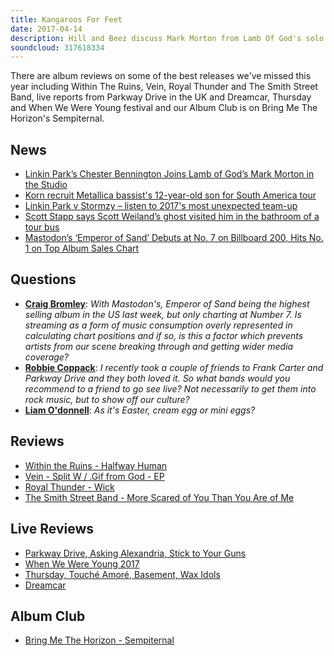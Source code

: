 ```yaml
---
title: Kangaroos For Feet
date: 2017-04-14
description: Hill and Beez discuss Mark Morton from Lamb Of God's solo album, Korn's 12 year old bassist, our imaginary Netflix series starring Scott Stapp and Wes Scantlin, how the charts are impacted by streaming and play a WORLD EXCLUSIVE new track from Gnarwolves' forthcoming album, Outsiders.
soundcloud: 317618334
---
```


There are album reviews on some of the best releases we've missed this year including Within The Ruins, Vein, Royal Thunder and The Smith Street Band, live reports from Parkway Drive in the UK and Dreamcar, Thursday and When We Were Young festival and our Album Club is on Bring Me The Horizon's Sempiternal.

## News

* [Linkin Park’s Chester Bennington Joins Lamb of God’s Mark Morton in the Studio](http://loudwire.com/linkin-park-chester-bennington-lamb-of-god-mark-morton-in-studio/)
* [Korn recruit Metallica bassist's 12-year-old son for South America tour](https://www.independent.co.uk/arts-entertainment/music/news/korn-tour-south-america-tye-trujillo-metallica-bass-the-helmets-dates-new-music-a7677846.html)
* [Linkin Park v Stormzy – listen to 2017's most unexpected team-up](https://www.theguardian.com/music/musicblog/2017/apr/14/linkin-park-v-stormzy-good-goodbyes)
* [Scott Stapp says Scott Weiland’s ghost visited him in the bathroom of a tour bus](https://consequenceofsound.net/2017/04/scott-stapp-says-scott-weilands-ghost-visited-him-in-the-bathroom-of-a-tour-bus/)
* [Mastodon’s ‘Emperor of Sand’ Debuts at No. 7 on Billboard 200, Hits No. 1 on Top Album Sales Chart](http://loudwire.com/mastodons-emperor-of-sand-debuts-no-7-billboard-200-hits-no-1-top-album-sales-chart/)

## Questions

* **[Craig Bromley](https://www.facebook.com/thatsnotmetalpodcast/videos/2086720044887862/?comment_id=2086766401549893&comment_tracking=%7B%22tn%22%3A%22R9%22%7D)**: _With Mastodon's, Emperor of Sand being the highest selling album in the US last week, but only charting at Number 7. Is streaming as a form of music consumption overly represented in calculating chart positions and if so, is this a factor which prevents artists from our scene breaking through and getting wider media coverage?_
* **[Robbie Coppack](https://www.facebook.com/thatsnotmetalpodcast/videos/2086720044887862/?comment_id=2086807744879092&comment_tracking=%7B%22tn%22%3A%22R9%22%7D)**: _I recently took a couple of friends to Frank Carter and Parkway Drive and they both loved it. So what bands would you recommend to a friend to go see live? Not necessarily to get them into rock music, but to show off our culture?_
* **[Liam O'donnell](https://www.facebook.com/thatsnotmetalpodcast/videos/2086720044887862/?comment_id=2086834341543099&comment_tracking=%7B%22tn%22%3A%22R9%22%7D)**: _As it's Easter, cream egg or mini eggs?_

## Reviews

* [Within the Ruins - Halfway Human](https://itunes.apple.com/gb/album/halfway-human/id1178045951)
* [Vein - Split W / .Gif from God - EP](https://itunes.apple.com/gb/album/split-w-gif-from-god-ep/id1211545183)
* [Royal Thunder - Wick](https://itunes.apple.com/gb/album/wick/id1202294727)
* [The Smith Street Band - More Scared of You Than You Are of Me](https://itunes.apple.com/gb/album/more-scared-of-you-than-you-are-of-me/id1201181223)

## Live Reviews

* [Parkway Drive, Asking Alexandria, Stick to Your Guns](https://www.songkick.com/concerts/27988249-parkway-drive-at-o2-academy-brixton)
* [When We Were Young 2017](https://www.songkick.com/festivals/1760779-when-we-were-young/id/29230264-when-we-were-young-2017)
* [Thursday, Touché Amoré, Basement, Wax Idols](https://www.songkick.com/concerts/29165694-thursday-at-wiltern)
* [Dreamcar](https://www.songkick.com/concerts/29494999-dreamcar-at-roxy-theatre)

## Album Club

* [Bring Me The Horizon - Sempiternal](https://itunes.apple.com/gb/album/sempiternal/id598282638)
